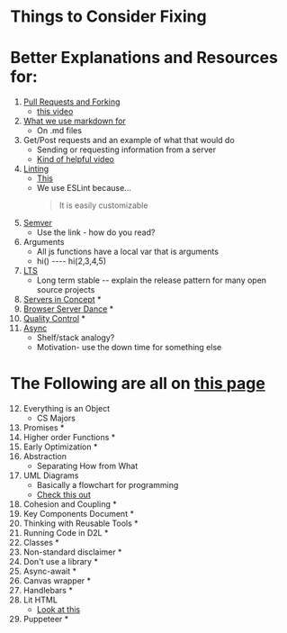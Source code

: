 # Things to Consider Fixing

# Better Explanations and Resources for:

1. [Pull Requests and Forking](https://github.com/byuitechops/for-the-strength-of-developers/blob/Updates/Introduction/coding.md#git)
    * [this video](https://code.tutsplus.com/tutorials/what-are-github-pull-requests--cms-29226)
2. [What we use markdown for](https://github.com/byuitechops/for-the-strength-of-developers/blob/Updates/Introduction/coding.md#git)
    * On .md files
3. Get/Post requests and an example of what that would do
    * Sending or requesting information from a server
    * [Kind of helpful video](https://www.youtube.com/watch?v=Sb8xyCa2p7A)
4. [Linting](https://github.com/byuitechops/for-the-strength-of-developers/blob/Updates/Introduction/basiccodelessons.md#javascript)
    * [This](http://mikecavaliere.com/javascript-linting-what-developers-need-to-know/)
    * We use ESLint because...
        > It is easily customizable
5. [Semver](https://github.com/byuitechops/for-the-strength-of-developers/blob/Updates/Introduction/basiccodelessons.md#npm)
    * Use the link - how do you read?
6. Arguments
    * All js functions have a local var that is arguments
    * hi() ---- hi(2,3,4,5)
7. [LTS](https://github.com/byuitechops/for-the-strength-of-developers/blob/Updates/Introduction/basiccodelessons.md#npm)
    * Long term stable -- explain the release pattern for many open source projects
8. [Servers in Concept](https://github.com/byuitechops/for-the-strength-of-developers/blob/Updates/Introduction/intro2Async.md#how-the-internet-works)
    *
9. [Browser Server Dance](https://github.com/byuitechops/for-the-strength-of-developers/blob/Updates/Introduction/intro2Async.md#how-the-internet-works)
    *
10. [Quality Control](https://github.com/byuitechops/for-the-strength-of-developers/blob/Updates/Introduction/intro2Async.md#testing-for-quality-control)
    *
11. [Async](https://github.com/byuitechops/for-the-strength-of-developers/blob/Updates/Introduction/intro2Async.md#introduction-to-async)
    * Shelf/stack analogy?
    * Motivation- use the down time for something else

# The Following are all on [this page](https://github.com/byuitechops/for-the-strength-of-developers/blob/Updates/Core/core.md)

12. Everything is an Object
    * CS Majors
13. Promises
    *
14. Higher order Functions
    *
15. Early Optimization
    *
16. Abstraction
    * Separating How from What
17. UML Diagrams
    * Basically a flowchart for programming
    * [Check this out](https://d3n817fwly711g.cloudfront.net/blog/wp-content/uploads/2012/02/Object-Diagram.jpg)
18. Cohesion and Coupling
    *
19. Key Components Document
    *
20. Thinking with Reusable Tools
    *
21. Running Code in D2L
    *
22. Classes
    *
23. Non-standard disclaimer
    *
24. Don't use a library
    *
25. Async-await
    *
26. Canvas wrapper
    *
27. Handlebars
    *
28. Lit HTML
    * [Look at this](https://malloc.fi/lit-html-javascript-templating-from-polymer-team-google)
29. Puppeteer
    *